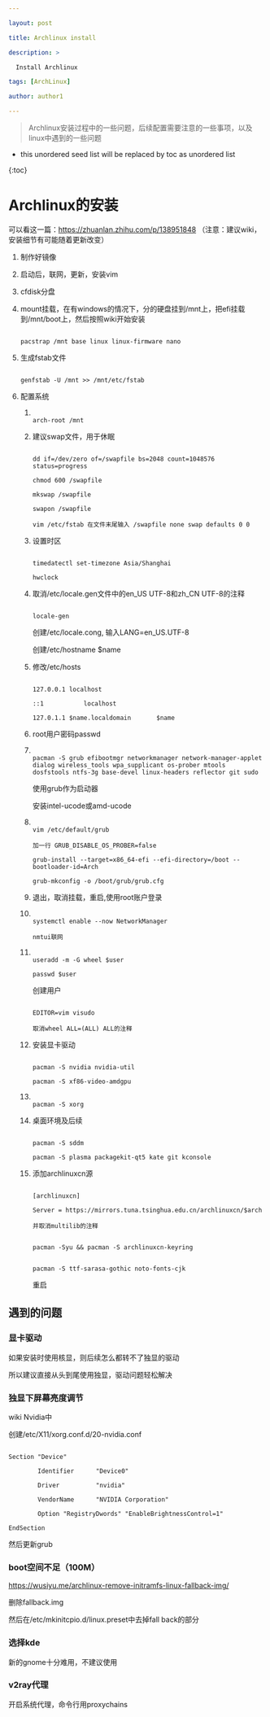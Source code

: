 ```yaml
---

layout: post

title: Archlinux install

description: >

  Install Archlinux

tags: [ArchLinux]

author: author1

---
```




> Archlinux安装过程中的一些问题，后续配置需要注意的一些事项，以及linux中遇到的一些问题

* this unordered seed list will be replaced by toc as unordered list

{:toc}

#  Archlinux的安装

可以看这一篇：https://zhuanlan.zhihu.com/p/138951848  （注意：建议wiki，安装细节有可能随着更新改变）

1. 制作好镜像

2. 启动后，联网，更新，安装vim

3. cfdisk分盘

4. mount挂载，在有windows的情况下，分的硬盘挂到/mnt上，把efi挂载到/mnt/boot上，然后按照wiki开始安装

   ```shell

   pacstrap /mnt base linux linux-firmware nano

   ```

   

5. 生成fstab文件

   ```shell

   genfstab -U /mnt >> /mnt/etc/fstab

   ```

6. 配置系统

   1. ```shell

      arch-root /mnt

      ```

   2. 建议swap文件，用于休眠

      ```shell

      dd if=/dev/zero of=/swapfile bs=2048 count=1048576 status=progress

      chmod 600 /swapfile

      mkswap /swapfile

      swapon /swapfile

      vim /etc/fstab 在文件末尾输入 /swapfile none swap defaults 0 0

      ```

   3. 设置时区

      ```shell

      timedatectl set-timezone Asia/Shanghai

      hwclock

      ```

   4. 取消/etc/locale.gen文件中的en_US UTF-8和zh_CN UTF-8的注释

      ```shell

      locale-gen

      ```

      创建/etc/locale.cong, 输入LANG=en_US.UTF-8

      创建/etc/hostname   $name

   5. 修改/etc/hosts

      ```shell

      127.0.0.1	localhost

      ::1			localhost

      127.0.1.1	$name.localdomain		$name

      ```

   6. root用户密码passwd

   7. ```shell

      pacman -S grub efibootmgr networkmanager network-manager-applet dialog wireless_tools wpa_supplicant os-prober mtools dosfstools ntfs-3g base-devel linux-headers reflector git sudo

      ```

      使用grub作为启动器

      安装intel-ucode或amd-ucode

   8. ```shell

      vim /etc/default/grub

      加一行 GRUB_DISABLE_OS_PROBER=false

      grub-install --target=x86_64-efi --efi-directory=/boot --bootloader-id=Arch

      grub-mkconfig -o /boot/grub/grub.cfg

      ```

   9. 退出，取消挂载，重启,使用root账户登录

   10. ```shell

       systemctl enable --now NetworkManager

       nmtui联网

       ```

   11. ```shell

       useradd -m -G wheel $user

       passwd $user

       ```

       创建用户

       ```shell

       EDITOR=vim visudo

       取消wheel ALL=(ALL) ALL的注释

       ```

   12. 安装显卡驱动

       ```shell

       pacman -S nvidia nvidia-util

       pacman -S xf86-video-amdgpu

       ```

   13. ```shell

       pacman -S xorg

       ```

   14. 桌面环境及后续

       ```shell

       pacman -S sddm

       pacman -S plasma packagekit-qt5 kate git kconsole

       ```

   15. 添加archlinuxcn源

       ```shell

       [archlinuxcn]

       Server = https://mirrors.tuna.tsinghua.edu.cn/archlinuxcn/$arch

       并取消multilib的注释

       ```

       ```shell

       pacman -Syu && pacman -S archlinuxcn-keyring

       ```

       ```shell

       pacman -S ttf-sarasa-gothic noto-fonts-cjk

       ```

       重启

##  遇到的问题

###  显卡驱动

如果安装时使用核显，则后续怎么都转不了独显的驱动

所以建议直接从头到尾使用独显，驱动问题轻松解决

###  独显下屏幕亮度调节

wiki Nvidia中

创建/etc/X11/xorg.conf.d/20-nvidia.conf 

```

Section "Device"

        Identifier      "Device0"

        Driver          "nvidia"

        VendorName      "NVIDIA Corporation"

        Option "RegistryDwords" "EnableBrightnessControl=1"

EndSection

```

然后更新grub

###  boot空间不足（100M）

https://wusiyu.me/archlinux-remove-initramfs-linux-fallback-img/

删除fallback.img

然后在/etc/mkinitcpio.d/linux.preset中去掉fall back的部分

###  选择kde

新的gnome十分难用，不建议使用

###  v2ray代理

开启系统代理，命令行用proxychains

